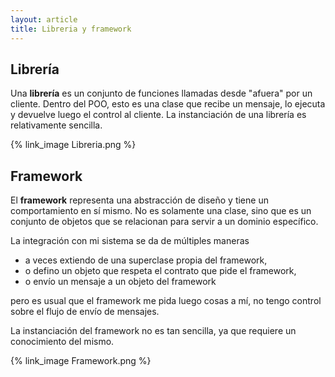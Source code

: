 ```yaml
---
layout: article
title: Libreria y framework
---
```


Librería
--------

Una **librería** es un conjunto de funciones llamadas desde "afuera" por un cliente. Dentro del POO, esto es una clase que recibe un mensaje, lo ejecuta y devuelve luego el control al cliente. La instanciación de una librería es relativamente sencilla.

{% link_image Libreria.png %}

Framework
---------

El **framework** representa una abstracción de diseño y tiene un comportamiento en sí mismo. No es solamente una clase, sino que es un conjunto de objetos que se relacionan para servir a un dominio específico.

La integración con mi sistema se da de múltiples maneras

-   a veces extiendo de una superclase propia del framework,
-   o defino un objeto que respeta el contrato que pide el framework,
-   o envío un mensaje a un objeto del framework

pero es usual que el framework me pida luego cosas a mí, no tengo control sobre el flujo de envío de mensajes.

La instanciación del framework no es tan sencilla, ya que requiere un conocimiento del mismo.

{% link_image Framework.png %}
